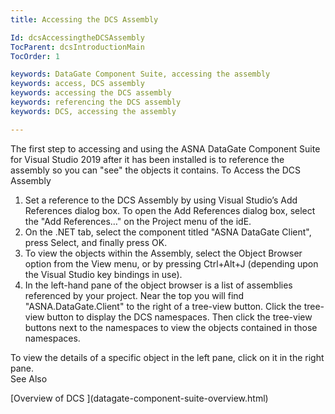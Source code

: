 ```yaml
---
title: Accessing the DCS Assembly

Id: dcsAccessingtheDCSAssembly
TocParent: dcsIntroductionMain
TocOrder: 1

keywords: DataGate Component Suite, accessing the assembly
keywords: access, DCS assembly
keywords: accessing the DCS assembly
keywords: referencing the DCS assembly
keywords: DCS, accessing the assembly

---
```


The first step to accessing and using the ASNA DataGate Component Suite for Visual Studio 2019 after it has been installed is to reference the assembly so you can "see" the objects it contains. 
To Access the DCS Assembly

1. Set a reference to the DCS Assembly by using Visual Studio’s <span >Add References</span> dialog box. To open the Add References dialog box, select the "<span >Add References</span>…" on the <span >Project</span> menu of the idE.
2. On the <span >.NET</span> tab, select the component titled "<span >ASNA DataGate Client</span>", press <span >Select</span>, and finally press <span >OK.</span>
3. To view the objects within the Assembly, select the<span > Object Browser</span> option from the <span >View</span> menu, or by pressing <span >Ctrl+Alt+J</span> (depending upon the Visual Studio key bindings in use).
4. In the left-hand pane of the object browser is a list of assemblies referenced by your project. Near the top you will find "<span >ASNA.DataGate.Client</span>" to the right of a tree-view button. Click the tree-view button to display the DCS namespaces. Then click the tree-view buttons next to the namespaces to view the objects contained in those namespaces.

To view the details of a specific object in the left pane, click on it in the right pane. <br />
See Also

<dl />
      [Overview of DCS ](datagate-component-suite-overview.html)

